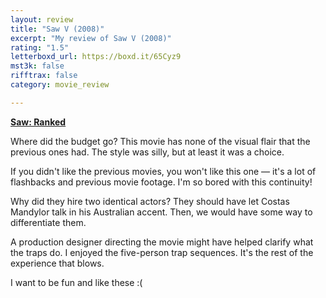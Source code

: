 ```yaml
---
layout: review
title: "Saw V (2008)"
excerpt: "My review of Saw V (2008)"
rating: "1.5"
letterboxd_url: https://boxd.it/65Cyz9
mst3k: false
rifftrax: false
category: movie_review

---
```


<b><a href="https://boxd.it/tG7x8">Saw: Ranked</a></b>

Where did the budget go? This movie has none of the visual flair that the previous ones had. The style was silly, but at least it was a choice.

If you didn't like the previous movies, you won't like this one — it's a lot of flashbacks and previous movie footage. I'm so bored with this continuity!

Why did they hire two identical actors? They should have let Costas Mandylor talk in his Australian accent. Then, we would have some way to differentiate them.

A production designer directing the movie might have helped clarify what the traps do. I enjoyed the five-person trap sequences. It's the rest of the experience that blows.

I want to be fun and like these :(